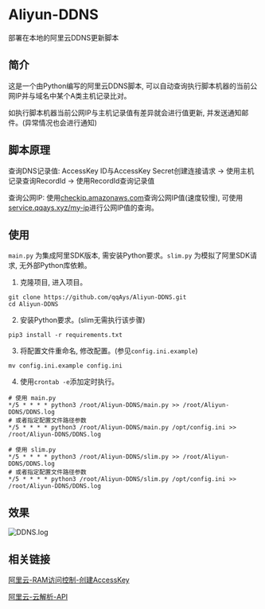# Aliyun-DDNS

部署在本地的阿里云DDNS更新脚本

## 简介

这是一个由Python编写的阿里云DDNS脚本, 可以自动查询执行脚本机器的当前公网IP并与域名中某个A类主机记录比对。

如执行脚本机器当前公网IP与主机记录值有差异就会进行值更新, 并发送通知邮件。(异常情况也会进行通知)

## 脚本原理

查询DNS记录值: AccessKey ID与AccessKey Secret创建连接请求 -> 使用主机记录查询RecordId -> 使用RecordId查询记录值

查询公网IP: 使用[checkip.amazonaws.com](http://checkip.amazonaws.com)查询公网IP值(速度较慢), 可使用[service.qqays.xyz/my-ip](http://service.qqays.xyz/my-ip)进行公网IP值的查询。

## 使用

`main.py` 为集成阿里SDK版本, 需安装Python要求。`slim.py` 为模拟了阿里SDK请求, 无外部Python库依赖。

1. 克隆项目, 进入项目。

```shell
git clone https://github.com/qqAys/Aliyun-DDNS.git
cd Aliyun-DDNS
```

2. 安装Python要求。(slim无需执行该步骤)

```shell
pip3 install -r requirements.txt
```

3. 将配置文件重命名, 修改配置。(参见`config.ini.example`)

```shell
mv config.ini.example config.ini
```

4. 使用`crontab -e`添加定时执行。

```shell
# 使用 main.py
*/5 * * * * python3 /root/Aliyun-DDNS/main.py >> /root/Aliyun-DDNS/DDNS.log
# 或者指定配置文件路径参数
*/5 * * * * python3 /root/Aliyun-DDNS/main.py /opt/config.ini >> /root/Aliyun-DDNS/DDNS.log

# 使用 slim.py
*/5 * * * * python3 /root/Aliyun-DDNS/slim.py >> /root/Aliyun-DDNS/DDNS.log
# 或者指定配置文件路径参数
*/5 * * * * python3 /root/Aliyun-DDNS/slim.py /opt/config.ini >> /root/Aliyun-DDNS/DDNS.log
```

## 效果

![DDNS.log](https://cdn.qqays.xyz/uploads/2023/12/06/Snipaste_2023-12-06_09-49-35.png)

## 相关链接

[阿里云-RAM访问控制-创建AccessKey](https://ram.console.aliyun.com/manage/ak)

[阿里云-云解析-API](https://next.api.aliyun.com/api/Alidns/2015-01-09)
